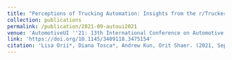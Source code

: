 ```yaml
---
title: "Perceptions of Trucking Automation: Insights from the r/Truckers Community"
collection: publications
permalink: /publication/2021-09-autoui2021
venue: 'AutomotiveUI ''21: 13th International Conference on Automotive User Interfaces and Interactive Vehicular Applications'
link: 'https://doi.org/10.1145/3409118.3475154'
citation: 'Lisa Orii*, Diana Tosca*, Andrew Kun, Orit Shaer. (2021, Sept). Perceptions of Trucking Automation: Insights from the r/Truckers Community. <i>In 13th International Conference on Automotive User Interfaces and Interactive Vehicular Applications (AutomotiveUI ''21). </i>'
---
```


